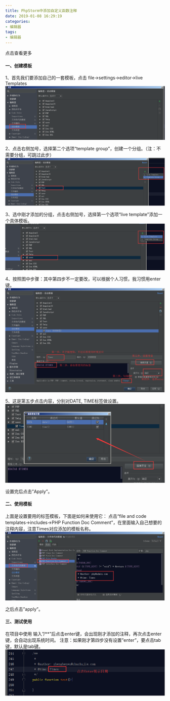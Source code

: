 ```yaml
---
title: PhpStorm中添加自定义函数注释
date: 2019-01-08 16:29:19
categories:
- 编辑器
tags:
- 编辑器
---
```

点击查看更多
<!--more-->
#### 一、创建模板
1、首先我们要添加自己的一套模板，点击 file->settings->editor->live Templates
![](/uploads/2019/01/phpstorm_editor_01.png)

2、点击右侧加号，选择第二个选项“template group”，创建一个分组。（注：不需要分组，可跳过此步）
![](/uploads/2019/01/phpstorm_editor_02.png)

3、选中刚才添加的分组，点击右侧加号，选择第一个选项“live template”添加一个具体模板。
![](/uploads/2019/01/phpstorm_editor_03.png)

4、按照图中步骤：其中第四步不一定要改，可以根据个人习惯，我习惯用enter键。
![](/uploads/2019/01/phpstorm_editor_04.png)

5、这是第五步点击内容，分别对DATE, TIME标签做设置。
![](/uploads/2019/01/phpstorm_editor_05.png)

设置完后点击”Apply”。


#### 二、使用模板
上面是设置要用的标签模板，下面是如何来使用它： 
点击“file and code templates->includes->PHP Function Doc Comment”，在里面输入自己想要的注释内容，注意Times对应添加的模板名称。
![](/uploads/2019/01/phpstorm_editor_06.png)

之后点击”apply”。


#### 三、测试使用
在项目中使用 
输入”/**”后点击enter键，会出现刚才添加的注释，再次点击enter键，会自动出现系统时间。 
注意：如果刚才第四步没有设置”enter”，要点击tab键，默认是tab键。 
![](/uploads/2019/01/phpstorm_editor_07.png)
